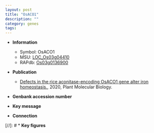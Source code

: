 ```yaml
---
layout: post
title: "OsACO1"
description: ""
category: genes
tags: 
---
```


* **Information**  
    + Symbol: OsACO1  
    + MSU: [LOC_Os03g04410](http://rice.plantbiology.msu.edu/cgi-bin/ORF_infopage.cgi?orf=LOC_Os03g04410)  
    + RAPdb: [Os03g0136900](http://rapdb.dna.affrc.go.jp/viewer/gbrowse_details/irgsp1?name=Os03g0136900)  

* **Publication**  
    + [Defects in the rice aconitase-encoding OsACO1 gene alter iron homeostasis.](http://www.ncbi.nlm.nih.gov/pubmed?term=Defects+in+the+rice+aconitase-encoding+OsACO1+gene+alter+iron+homeostasis.%5BTitle%5D), 2020, Plant Molecular Biology.

* **Genbank accession number**  

* **Key message**  

* **Connection**  

[//]: # * **Key figures**  


